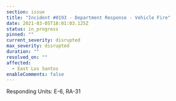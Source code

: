 ```yaml
---
section: issue
title: "Incident #0193 - Department Response - Vehicle Fire"
date: 2021-03-05T18:01:03.125Z
status: in_progress
pinned: ""
current_severity: disrupted
max_severity: disrupted
duration: ""
resolved_on: ""
affected:
  - East Los Santos
enableComments: false
---
```

Responding Units: E-6, RA-31
